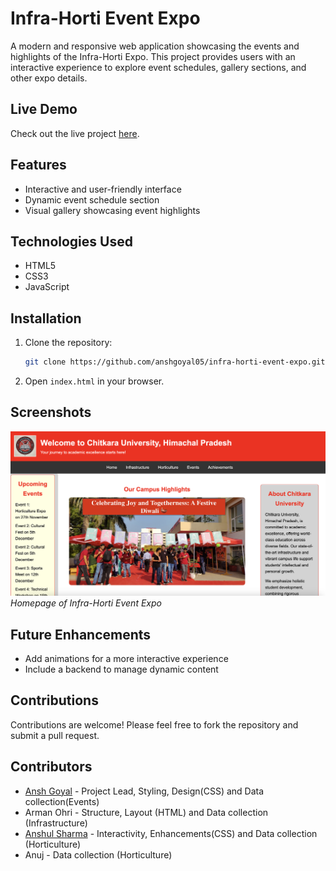 # Infra-Horti Event Expo

A modern and responsive web application showcasing the events and highlights of the Infra-Horti Expo. This project provides users with an interactive experience to explore event schedules, gallery sections, and other expo details.

## Live Demo
Check out the live project [here](https://anshgoyal05.github.io/infra-horti-event-expo/).

## Features
- Interactive and user-friendly interface
- Dynamic event schedule section
- Visual gallery showcasing event highlights

## Technologies Used
- HTML5
- CSS3
- JavaScript

## Installation
1. Clone the repository:
   ```bash
   git clone https://github.com/anshgoyal05/infra-horti-event-expo.git
   ```
2. Open `index.html` in your browser.

## Screenshots
![Homepage](home_page.png)  
_Homepage of Infra-Horti Event Expo_

## Future Enhancements
- Add animations for a more interactive experience
- Include a backend to manage dynamic content

## Contributions
Contributions are welcome! Please feel free to fork the repository and submit a pull request.

## Contributors
- [Ansh Goyal](https://github.com/anshgoyal05) - Project Lead, Styling, Design(CSS) and Data collection(Events)
- Arman Ohri - Structure, Layout (HTML) and Data collection (Infrastructure)
- [Anshul Sharma](https://github.com/Anshul39) - Interactivity, Enhancements(CSS) and Data collection (Horticulture)
- Anuj - Data collection (Horticulture)
